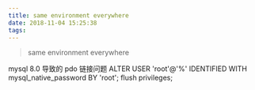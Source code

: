 ```yaml
---
title: same environment everywhere
date: 2018-11-04 15:25:38
tags:
---
```



> same environment everywhere


mysql 8.0 导致的 pdo 链接问题
ALTER USER 'root'@'%' IDENTIFIED WITH mysql_native_password BY 'root';
flush privileges;



